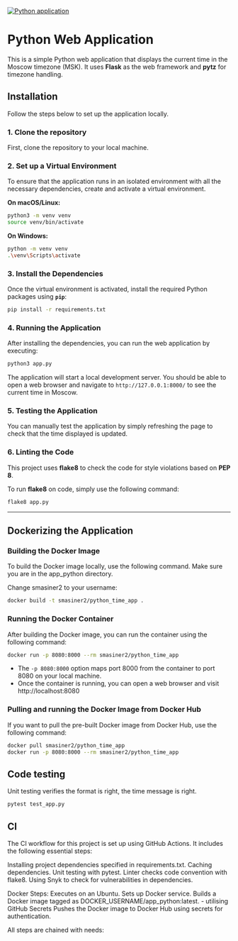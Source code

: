 [![Python application](https://github.com/smasIner/S24-core-course-labs/actions/workflows/main.yaml/badge.svg)](https://github.com/smasIner/S24-core-course-labs/actions/workflows/main.yaml)

# Python Web Application

This is a simple Python web application that displays the current time in the Moscow timezone (MSK). It uses **Flask** as the web framework and **pytz** for timezone handling.

## Installation

Follow the steps below to set up the application locally.

### 1. Clone the repository

First, clone the repository to your local machine.


### 2. Set up a Virtual Environment

To ensure that the application runs in an isolated environment with all the necessary dependencies, create and activate a virtual environment.

**On macOS/Linux:**

```bash
python3 -m venv venv
source venv/bin/activate
```

**On Windows:**

```bash
python -m venv venv
.\venv\Scripts\activate
```

### 3. Install the Dependencies

Once the virtual environment is activated, install the required Python packages using **`pip`**:

```bash
pip install -r requirements.txt
```

### 4. Running the Application

After installing the dependencies, you can run the web application by executing:

```bash
python3 app.py
```

The application will start a local development server. You should be able to open a web browser and navigate to `http://127.0.0.1:8000/` to see the current time in Moscow.

### 5. Testing the Application

You can manually test the application by simply refreshing the page to check that the time displayed is updated.

### 6. Linting the Code

This project uses **flake8** to check the code for style violations based on **PEP 8**.

To run **flake8** on code, simply use the following command:

```bash
flake8 app.py
```

---

## Dockerizing the Application


### Building the Docker Image

To build the Docker image locally, use the following command. Make sure you are in the app_python directory.

Change smasiner2 to your username:

```bash
docker build -t smasiner2/python_time_app .
```

### Running the Docker Container

After building the Docker image, you can run the container using the following command:

```bash
docker run -p 8080:8000 --rm smasiner2/python_time_app
```

- The `-p 8080:8000` option maps port 8000 from the container to port 8080 on your local machine.
- Once the container is running, you can open a web browser and visit http://localhost:8080

### Pulling and running the Docker Image from Docker Hub

If you want to pull the pre-built Docker image from Docker Hub, use the following command:

```bash
docker pull smasiner2/python_time_app
docker run -p 8080:8000 --rm smasiner2/python_time_app
```

## Code testing

Unit testing verifies the format is right, the time message is right.
```bash
pytest test_app.py
```

## CI

The CI workflow for this project is set up using GitHub Actions. It includes the following essential steps:


Installing project dependencies specified in requirements.txt.
Caching dependencies.
Unit testing with pytest.
Linter checks code convention with flake8.
Using Snyk to check for vulnerabilities in dependencies.

Docker Steps:
Executes on an Ubuntu.
Sets up Docker service.
Builds a Docker image tagged as DOCKER_USERNAME/app_python:latest. - utilising GitHub Secrets
Pushes the Docker image to Docker Hub using secrets for authentication.

All steps are chained with needs:

